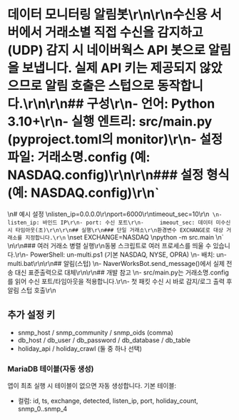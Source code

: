 ﻿# 데이터 모니터링 알림봇\r\n\r\n수신용 서버에서 거래소별 직접 수신을 감지하고(UDP) 감지 시 네이버웍스 API 봇으로 알림을 보냅니다. 실제 API 키는 제공되지 않았으므로 알림 호출은 스텁으로 동작합니다.\r\n\r\n## 구성\r\n- 언어: Python 3.10+\r\n- 실행 엔트리: src/main.py (pyproject.toml의 monitor)\r\n- 설정 파일: 거래소명.config (예: NASDAQ.config)\r\n\r\n### 설정 형식(예: NASDAQ.config)\r\n`
\n# 예시 설정
\nlisten_ip=0.0.0.0\r\nport=6000\r\ntimeout_sec=10\r\n`
\n- listen_ip: 바인드 IP\r\n- port: 수신 포트\r\n- 	imeout_sec: 데이터 미수신 시 타임아웃(초)\r\n\r\n## 실행\r\n### 단일 거래소\r\n환경변수 EXCHANGE로 대상 거래소를 지정합니다.\r\n`
\nset EXCHANGE=NASDAQ
\npython -m src.main
\n`
\n\r\n### 여러 거래소 병렬 실행\r\n동봉 스크립트로 여러 프로세스를 띄울 수 있습니다.\r\n- PowerShell: un-multi.ps1 (기본 NASDAQ, NYSE, OPRA)
\n- 배치: un-multi.bat\r\n\r\n## 알림(스텁)
\n- NaverWorksBot.send_message()에서 실제 전송 대신 표준출력으로 대체\r\n\r\n## 개발 참고
\n- src/main.py는 거래소명.config를 읽어 수신 포트/타임아웃을 적용합니다.\r\n- 첫 패킷 수신 시 바로 감지/로그 출력 후 알림 스텁 호출\r\n


## 추가 설정 키
- snmp_host / snmp_community / snmp_oids (comma)
- db_host / db_user / db_password / db_database / db_table
- holiday_api / holiday_crawl (둘 중 하나 선택)

### MariaDB 테이블(자동 생성)
앱이 최초 실행 시 테이블이 없으면 자동 생성합니다. 기본 테이블: 
- 컬럼: id, ts, exchange, detected, listen_ip, port, holiday_count, snmp_0..snmp_4
